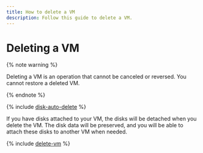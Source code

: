 ```yaml
---
title: How to delete a VM
description: Follow this guide to delete a VM.
---
```


# Deleting a VM

{% note warning %}

Deleting a VM is an operation that cannot be canceled or reversed. You cannot restore a deleted VM.

{% endnote %}

{% include [disk-auto-delete](../../_includes_service/disk-auto-delete.md) %}

If you have disks attached to your VM, the disks will be detached when you delete the VM. The disk data will be preserved, and you will be able to attach these disks to another VM when needed.

{% include [delete-vm](../../../_includes/compute/delete-vm.md) %}
